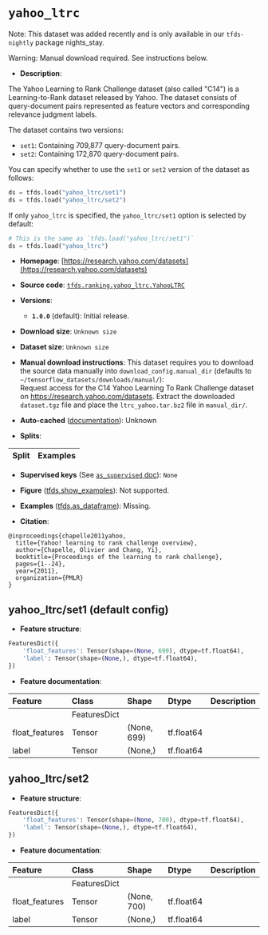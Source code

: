 <div itemscope itemtype="http://schema.org/Dataset">
  <div itemscope itemprop="includedInDataCatalog" itemtype="http://schema.org/DataCatalog">
    <meta itemprop="name" content="TensorFlow Datasets" />
  </div>
  <meta itemprop="name" content="yahoo_ltrc" />
  <meta itemprop="description" content="The Yahoo Learning to Rank Challenge dataset (also called &quot;C14&quot;) is a&#10;Learning-to-Rank dataset released by Yahoo. The dataset consists of&#10;query-document pairs represented as feature vectors and corresponding relevance&#10;judgment labels.&#10;&#10;The dataset contains two versions:&#10;&#10; * `set1`: Containing 709,877 query-document pairs.&#10; * `set2`: Containing 172,870 query-document pairs.&#10;&#10;You can specify whether to use the `set1` or `set2` version of the dataset as&#10;follows:&#10;&#10;```python&#10;ds = tfds.load(&quot;yahoo_ltrc/set1&quot;)&#10;ds = tfds.load(&quot;yahoo_ltrc/set2&quot;)&#10;```&#10;&#10;If only `yahoo_ltrc` is specified, the `yahoo_ltrc/set1` option is selected by&#10;default:&#10;&#10;```python&#10;# This is the same as `tfds.load(&quot;yahoo_ltrc/set1&quot;)`&#10;ds = tfds.load(&quot;yahoo_ltrc&quot;)&#10;```&#10;&#10;To use this dataset:&#10;&#10;```python&#10;import tensorflow_datasets as tfds&#10;&#10;ds = tfds.load(&#x27;yahoo_ltrc&#x27;, split=&#x27;train&#x27;)&#10;for ex in ds.take(4):&#10;  print(ex)&#10;```&#10;&#10;See [the guide](https://www.tensorflow.org/datasets/overview) for more&#10;informations on [tensorflow_datasets](https://www.tensorflow.org/datasets).&#10;&#10;" />
  <meta itemprop="url" content="https://www.tensorflow.org/datasets/catalog/yahoo_ltrc" />
  <meta itemprop="sameAs" content="https://research.yahoo.com/datasets" />
  <meta itemprop="citation" content="@inproceedings{chapelle2011yahoo,&#10;  title={Yahoo! learning to rank challenge overview},&#10;  author={Chapelle, Olivier and Chang, Yi},&#10;  booktitle={Proceedings of the learning to rank challenge},&#10;  pages={1--24},&#10;  year={2011},&#10;  organization={PMLR}&#10;}" />
</div>

# `yahoo_ltrc`


Note: This dataset was added recently and is only available in our
`tfds-nightly` package
<span class="material-icons" title="Available only in the tfds-nightly package">nights_stay</span>.

Warning: Manual download required. See instructions below.

*   **Description**:

The Yahoo Learning to Rank Challenge dataset (also called "C14") is a
Learning-to-Rank dataset released by Yahoo. The dataset consists of
query-document pairs represented as feature vectors and corresponding relevance
judgment labels.

The dataset contains two versions:

*   `set1`: Containing 709,877 query-document pairs.
*   `set2`: Containing 172,870 query-document pairs.

You can specify whether to use the `set1` or `set2` version of the dataset as
follows:

```python
ds = tfds.load("yahoo_ltrc/set1")
ds = tfds.load("yahoo_ltrc/set2")
```

If only `yahoo_ltrc` is specified, the `yahoo_ltrc/set1` option is selected by
default:

```python
# This is the same as `tfds.load("yahoo_ltrc/set1")`
ds = tfds.load("yahoo_ltrc")
```

*   **Homepage**:
    [https://research.yahoo.com/datasets](https://research.yahoo.com/datasets)

*   **Source code**:
    [`tfds.ranking.yahoo_ltrc.YahooLTRC`](https://github.com/tensorflow/datasets/tree/master/tensorflow_datasets/ranking/yahoo_ltrc/yahoo_ltrc.py)

*   **Versions**:

    *   **`1.0.0`** (default): Initial release.

*   **Download size**: `Unknown size`

*   **Dataset size**: `Unknown size`

*   **Manual download instructions**: This dataset requires you to
    download the source data manually into `download_config.manual_dir`
    (defaults to `~/tensorflow_datasets/downloads/manual/`):<br/>
    Request access for the C14 Yahoo Learning To Rank Challenge dataset on
    https://research.yahoo.com/datasets. Extract the downloaded `dataset.tgz` file
    and place the `ltrc_yahoo.tar.bz2` file in `manual_dir/`.

*   **Auto-cached**
    ([documentation](https://www.tensorflow.org/datasets/performances#auto-caching)):
    Unknown

*   **Splits**:

Split | Examples
:---- | -------:

*   **Supervised keys** (See
    [`as_supervised` doc](https://www.tensorflow.org/datasets/api_docs/python/tfds/load#args)):
    `None`

*   **Figure**
    ([tfds.show_examples](https://www.tensorflow.org/datasets/api_docs/python/tfds/visualization/show_examples)):
    Not supported.

*   **Examples**
    ([tfds.as_dataframe](https://www.tensorflow.org/datasets/api_docs/python/tfds/as_dataframe)):
    Missing.

*   **Citation**:

```
@inproceedings{chapelle2011yahoo,
  title={Yahoo! learning to rank challenge overview},
  author={Chapelle, Olivier and Chang, Yi},
  booktitle={Proceedings of the learning to rank challenge},
  pages={1--24},
  year={2011},
  organization={PMLR}
}
```


## yahoo_ltrc/set1 (default config)

*   **Feature structure**:

```python
FeaturesDict({
    'float_features': Tensor(shape=(None, 699), dtype=tf.float64),
    'label': Tensor(shape=(None,), dtype=tf.float64),
})
```

*   **Feature documentation**:

Feature        | Class        | Shape       | Dtype      | Description
:------------- | :----------- | :---------- | :--------- | :----------
               | FeaturesDict |             |            |
float_features | Tensor       | (None, 699) | tf.float64 |
label          | Tensor       | (None,)     | tf.float64 |

## yahoo_ltrc/set2

*   **Feature structure**:

```python
FeaturesDict({
    'float_features': Tensor(shape=(None, 700), dtype=tf.float64),
    'label': Tensor(shape=(None,), dtype=tf.float64),
})
```

*   **Feature documentation**:

Feature        | Class        | Shape       | Dtype      | Description
:------------- | :----------- | :---------- | :--------- | :----------
               | FeaturesDict |             |            |
float_features | Tensor       | (None, 700) | tf.float64 |
label          | Tensor       | (None,)     | tf.float64 |
